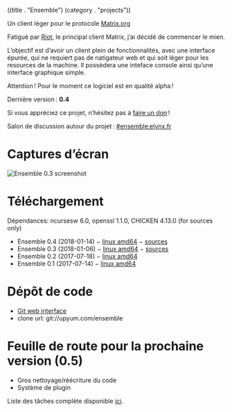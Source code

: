 ((title . "Ensemble")
 (category . "projects"))

Un client léger pour le protocole [Matrix.org](https://matrix.org/)

Fatigué par [Riot](https://riot.im/), le principal client Matrix, j’ai décidé de commencer le mien.

L’objectif est d’avoir un client plein de fonctionnalités, avec une interface épurée, qui ne requiert pas de natigateur web et qui soit léger pour les resources de la machine. Il possèdera une inteface console ainsi qu’une interface graphique simple.

Attention ! Pour le moment ce logiciel est en qualité alpha !

Dernière version : **0.4**

Si vous appréciez ce projet, n’hésitez pas à [faire un don](https://liberapay.com/Kooda/donate) !

Salon de discussion autour du projet : [#ensemble:elynx.fr](https://matrix.to/#/#ensemble:elynx.fr)

# Captures d’écran

![Ensemble 0.3 screenshot](/projects/ensemble/screenshots/ensemble-0.3.png)

# Téléchargement

Dépendances: ncursesw 6.0, openssl 1.1.0, CHICKEN 4.13.0 (for sources only)

- Ensemble 0.4 (2018-01-14) − [linux amd64](/projects/ensemble/releases/ensemble-0.4-linux-amd64.tgz) − [sources](/projects/ensemble/releases/ensemble-0.4-src.tgz)
- Ensemble 0.3 (2018-01-06) − [linux amd64](/projects/ensemble/releases/ensemble-0.3-linux-amd64.tgz) − [sources](/projects/ensemble/releases/ensemble-0.3-src.tgz)
- Ensemble 0.2 (2017-07-18) − [linux amd64](/projects/ensemble/releases/ensemble-0.2-linux-amd64.tgz)
- Ensemble 0.1 (2017-07-14) − [linux amd64](/projects/ensemble/releases/matrix-client-0.1-linux-amd64.tgz)

# Dépôt de code

- [Git web interface](https://www.upyum.com/cgit.cgi/ensemble/)
- clone url: git://upyum.com/ensemble

# Feuille de route pour la prochaine version (0.5)

- Gros nettoyage/réécriture du code
- Système de plugin

Liste des tâches complète disponible [ici](/cgit.cgi/ensemble/tree/README.md).
